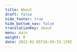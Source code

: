 ```yaml
---
title: About
draft: false
hide_footer: true
hide_bottom_nav: false
translationKey: about
menu: main
weight: 0
date: 2022-02-05T16:59:33.139Z
---
```

